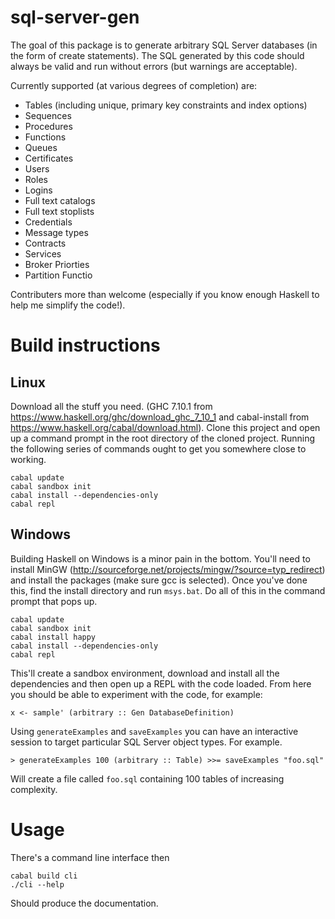 # sql-server-gen

The goal of this package is to generate arbitrary SQL Server databases (in the form of create statements).  The SQL generated by this code should always be valid and run without errors (but warnings are acceptable).

Currently supported (at various degrees of completion) are:
* Tables (including unique, primary key constraints and index options)
* Sequences
* Procedures
* Functions
* Queues
* Certificates
* Users
* Roles
* Logins
* Full text catalogs
* Full text stoplists
* Credentials
* Message types
* Contracts
* Services
* Broker Priorties
* Partition Functio

Contributers more than welcome (especially if you know enough Haskell to help me simplify the code!).

# Build instructions

## Linux

Download all the stuff you need. (GHC 7.10.1 from https://www.haskell.org/ghc/download_ghc_7_10_1 and cabal-install from https://www.haskell.org/cabal/download.html).  Clone this project and open up a command prompt in the root directory of the cloned project.  Running the following series of commands ought to get you somewhere close to working.

    cabal update
    cabal sandbox init
    cabal install --dependencies-only
    cabal repl

## Windows

Building Haskell on Windows is a minor pain in the bottom.  You'll need to install MinGW (http://sourceforge.net/projects/mingw/?source=typ_redirect) and install the packages (make sure gcc is selected).  Once you've done this, find the install directory and run  `msys.bat`.  Do all of this in the command prompt that pops up.

    cabal update
    cabal sandbox init
    cabal install happy
    cabal install --dependencies-only
    cabal repl

This'll create a sandbox environment, download and install all the dependencies and then open up a REPL with the code loaded.  From here you should be able to experiment with the code, for example:

    x <- sample' (arbitrary :: Gen DatabaseDefinition)

Using `generateExamples` and `saveExamples` you can have an interactive session to target particular SQL Server object types.  For example.

    > generateExamples 100 (arbitrary :: Table) >>= saveExamples "foo.sql"

Will create a file called `foo.sql` containing 100 tables of increasing complexity.
    
# Usage

There's a command line interface then

    cabal build cli
    ./cli --help    

Should produce the documentation.  
